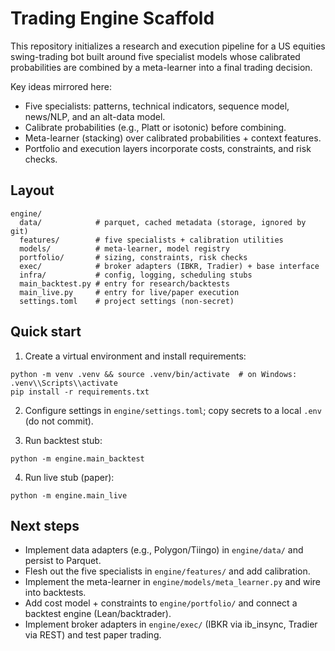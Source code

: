 # Trading Engine Scaffold

This repository initializes a research and execution pipeline for a US equities swing-trading bot built around five specialist models whose calibrated probabilities are combined by a meta-learner into a final trading decision.

Key ideas mirrored here:
- Five specialists: patterns, technical indicators, sequence model, news/NLP, and an alt-data model.
- Calibrate probabilities (e.g., Platt or isotonic) before combining.
- Meta-learner (stacking) over calibrated probabilities + context features.
- Portfolio and execution layers incorporate costs, constraints, and risk checks.

## Layout

```
engine/
  data/            # parquet, cached metadata (storage, ignored by git)
  features/        # five specialists + calibration utilities
  models/          # meta-learner, model registry
  portfolio/       # sizing, constraints, risk checks
  exec/            # broker adapters (IBKR, Tradier) + base interface
  infra/           # config, logging, scheduling stubs
  main_backtest.py # entry for research/backtests
  main_live.py     # entry for live/paper execution
  settings.toml    # project settings (non-secret)
```

## Quick start

1) Create a virtual environment and install requirements:
```
python -m venv .venv && source .venv/bin/activate  # on Windows: .venv\\Scripts\\activate
pip install -r requirements.txt
```

2) Configure settings in `engine/settings.toml`; copy secrets to a local `.env` (do not commit).

3) Run backtest stub:
```
python -m engine.main_backtest
```

4) Run live stub (paper):
```
python -m engine.main_live
```

## Next steps

- Implement data adapters (e.g., Polygon/Tiingo) in `engine/data/` and persist to Parquet.
- Flesh out the five specialists in `engine/features/` and add calibration.
- Implement the meta-learner in `engine/models/meta_learner.py` and wire into backtests.
- Add cost model + constraints to `engine/portfolio/` and connect a backtest engine (Lean/backtrader).
- Implement broker adapters in `engine/exec/` (IBKR via ib_insync, Tradier via REST) and test paper trading.

